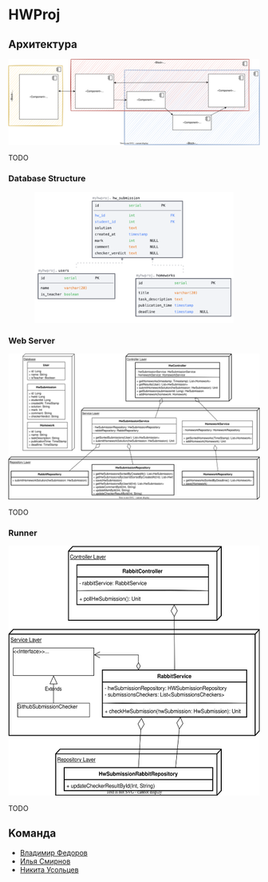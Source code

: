 # HWProj

## Архитектура

<p align="center">
  <img src="images/component_diagram.svg" width="1000" title="screen_authorization">
</p>

TODO

### Database Structure

<p align="center">
  <img src="images/myhwproj_db.png" width="400" title="screen_authorization">
</p>

### Web Server

<p align="center">
  <img src="images/web_server.svg" width="1000" title="screen_authorization">
</p>

TODO

### Runner

<p align="center">
  <img src="images/runner.svg" width="600" height="500" title="screen_authorization">
</p>

TODO

## Koманда
* [Владимир Федоров](@readrid)
* [Илья Смирнов](@smirok)
* [Никита Усольцев](@usoltsev37)